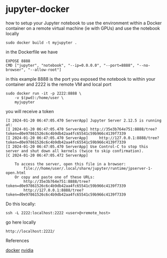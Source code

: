 # jupyter-docker
how to setup your Jupyter notebook to use the environment within a Docker container on a remote virtual machine (ie with GPUs) and use the notebook locally 

```
sudo docker build -t myjupyter .
```

in the Dockerfile we have
```
EXPOSE 8888
CMD ["jupyter", "notebook", "--ip=0.0.0.0", "--port=8888", "--no-browser", "--allow-root"]
```


in this example 8888 is the port you exposed the notebook to within your container and 2222 is the remote VM and local port
```
sudo docker run -it -p 2222:8888 \
    -v $(pwd):/home/user \
    myjupyter
```

you will receive a token
```
[I 2024-01-20 06:47:05.470 ServerApp] Jupyter Server 2.12.5 is running at:
[I 2024-01-20 06:47:05.470 ServerApp] http://35e3b764e751:8888/tree?token=d0e97861526c6c4b9db42aa4fc65541c59b966c4139f7339
[I 2024-01-20 06:47:05.470 ServerApp]     http://127.0.0.1:8888/tree?token=d0e97861526c6c4b9db42aa4fc65541c59b966c4139f7339
[I 2024-01-20 06:47:05.470 ServerApp] Use Control-C to stop this server and shut down all kernels (twice to skip confirmation).
[C 2024-01-20 06:47:05.472 ServerApp] 
    
    To access the server, open this file in a browser:
        file:///home/user/.local/share/jupyter/runtime/jpserver-1-open.html
    Or copy and paste one of these URLs:
        http://35e3b764e751:8888/tree?token=d0e97861526c6c4b9db42aa4fc65541c59b966c4139f7339
        http://127.0.0.1:8888/tree?token=d0e97861526c6c4b9db42aa4fc65541c59b966c4139f7339
```

Do this locally:
```
ssh -L 2222:localhost:2222 <user>@<remote_host>
```

go here locally
```
http://localhost:2222/
```

References

[docker](https://www.docker.com/blog/supercharging-ai-ml-development-with-jupyterlab-and-docker/)
[nvidia](https://forums.developer.nvidia.com/t/using-a-jupyter-notebook-within-a-docker-container/60188/4)

